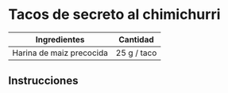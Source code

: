 # Tacos de secreto al chimichurri

|Ingredientes|Cantidad|
|---|---|
|Harina de maiz precocida|25 g / taco|

## Instrucciones

